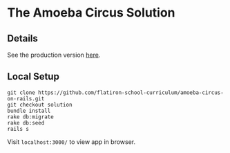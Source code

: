 # The Amoeba Circus Solution

## Details

See the production version [here](http://the-amoeba-circus.herokuapp.com/).

## Local Setup

```
git clone https://github.com/flatiron-school-curriculum/amoeba-circus-on-rails.git
git checkout solution
bundle install
rake db:migrate
rake db:seed
rails s
```
Visit `localhost:3000/` to view app in browser.
